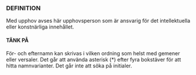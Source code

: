 ### DEFINITION
Med upphov avses här upphovsperson som är ansvarig för det intellektuella eller konstnärliga innehållet.

#### TÄNK PÅ
För- och efternamn kan skrivas i vilken ordning som helst med gemener eller versaler. Det går att använda asterisk (*) efter fyra bokstäver för att hitta namnvarianter. Det går inte att söka på initialer.
